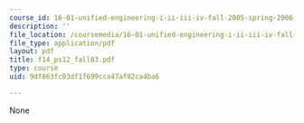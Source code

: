 ```yaml
---
course_id: 16-01-unified-engineering-i-ii-iii-iv-fall-2005-spring-2006
description: ''
file_location: /coursemedia/16-01-unified-engineering-i-ii-iii-iv-fall-2005-spring-2006/9df863fc03df1f699cca47af82ca4ba6_f14_ps12_fall03.pdf
file_type: application/pdf
layout: pdf
title: f14_ps12_fall03.pdf
type: course
uid: 9df863fc03df1f699cca47af82ca4ba6

---
```

None
